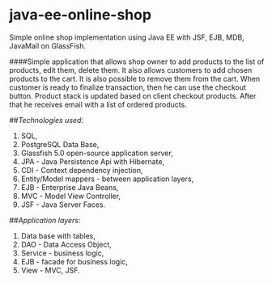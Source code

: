 # java-ee-online-shop
Simple online shop implementation using Java EE with JSF, EJB, MDB, JavaMail on GlassFish.


####Simple application that allows shop owner to add products to the list of products, edit them, delete them. It also allows customers to add chosen products to the cart. It is also possible to remove them from the cart. When customer is ready to finalize transaction, then he can use the checkout button. Product stack is updated based on client checkout products. After that he receives email with a list of ordered products.

##*Technologies used:*
1. SQL,
2. PostgreSQL Data Base,
3. Glassfish 5.0 open-source application server,
4. JPA - Java Persistence Api with Hibernate,
5. CDI - Context dependency injection,
6. Entity/Model mappers - between application layers,
7. EJB - Enterprise Java Beans,
8. MVC - Model View Controller,
9. JSF - Java Server Faces.

##*Application layers:*
1. Data base with tables,
2. DAO - Data Access Object,
3. Service - business logic,
4. EJB - facade for business logic,
5. View - MVC, JSF.
